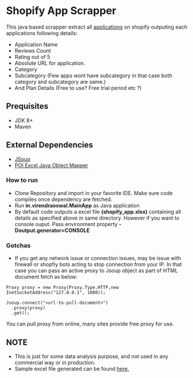 # Shopify App Scrapper

This java based scrapper extract all [applications](https://apps.shopify.com/) on shopify outputing each applications following details:

* Application Name
* Reviews Count
* Rating out of 5
* Absolute URL for application.
* Category
* Subcategory (Few apps wont have subcategory in that case both category and subcategory are same.)
* And Plan Details (Free to use? Free trial period etc ?)

## Prequisites
* JDK 8+
* Maven

## External Dependencies 

* [JSoup](https://jsoup.org/)
* [POI Excel Java Object Mapper](https://github.com/millij/poi-object-mapper)

### How to run
* Clone Repository and import in your favorite IDE. Make sure code compiles once dependency are fetched.
* Run **in.virendraoswal.MainApp** as Java application
* By default code outputs a excel file **(shopify_app.xlsx)** containing all details as specified above in same directory. However if you want to console ouput. Pass environment property **-Doutput.generator=CONSOLE**

### Gotchas
* If you get any network issue or connection issues, may be issue with firewall or shopfiy bots acting to stop connection from your IP. In that case you can pass an active proxy to Jsoup object as part of HTML document fetch as below:

```
Proxy proxy = new Proxy(Proxy.Type.HTTP,new InetSocketAddress("127.0.0.1", 1080));

Jsoup.connect("<url-to-pull-document>")
  .proxy(proxy)
  .get();
```

You can pull proxy from online, many sites provide free proxy for use.



## NOTE
* This is just for some data analysis purpose, and not used in any commercial way or in production.
* Sample excel file generated can be found [here.](https://github.com/cycorax12/shopify-app-scrapper/blob/main/samples/shopify_app.xlsx)